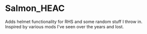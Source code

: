 # Salmon_HEAC
 Adds helmet functionality for RHS and some random stuff I throw in. Inspired by various mods I've seen over the years and lost. 
